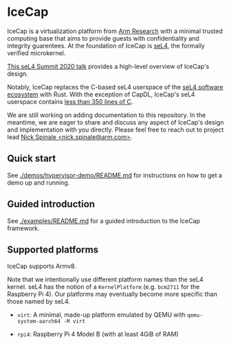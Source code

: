# IceCap

IceCap is a virtualization platform from [Arm
Research](https://developer.arm.com/solutions/research/research-publications)
with a minimal trusted computing base that aims to provide guests with
confidentiality and integrity guarentees. At the foundation of IceCap is
[seL4](https://sel4.systems/), the formally verified microkernel.

[This seL4 Summit 2020 talk](https://nickspinale.com/talks/sel4-summit-2020.html)
provides a high-level overview of IceCap's design.

Notably, IceCap replaces the C-based seL4 userspace of the
[seL4 software ecosystem](https://github.com/seL4) with Rust. With the
exception of CapDL, IceCap's seL4 userspace contains
[less than 350 lines of C](./src/c/icecap-runtime).

We are still working on adding documentation to this
repository.  In the meantime, we are eager to share and discuss any aspect of
IceCap's design and implementation with you directly. Please feel free to reach
out to project lead [Nick Spinale &lt;nick.spinale@arm.com&gt;](mailto:nick.spinale@arm.com).

<!-- ## Overview -->

<!-- `TODO` -->

## Quick start

See [./demos/hypervisor-demo/README.md](./demos/hypervisor-demo) for instructions on how to get a demo up and running.

## Guided introduction

See [./examples/README.md](./examples) for a guided introduction to the IceCap framework.

## Supported platforms

IceCap supports Armv8.

Note that we intentionally use different platform names than the seL4 kernel.
seL4 has the notion of a `KernelPlatform` (e.g. `bcm2711` for the Raspberry Pi
4). Our platforms may eventually become more specific than those named by seL4.

- `virt`: A minimal, made-up platform emulated by QEMU with `qemu-system-aarch64 -M virt`

- `rpi4`: Raspberry Pi 4 Model B (with at least 4GiB of RAM)
